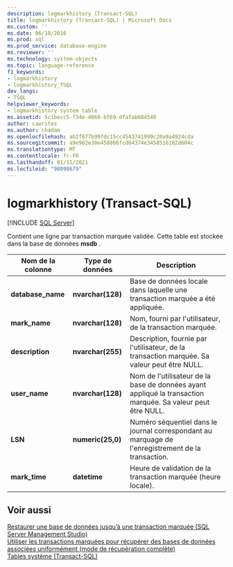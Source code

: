 ```yaml
---
description: logmarkhistory (Transact-SQL)
title: logmarkhistory (Transact-SQL) | Microsoft Docs
ms.custom: ''
ms.date: 06/10/2016
ms.prod: sql
ms.prod_service: database-engine
ms.reviewer: ''
ms.technology: system-objects
ms.topic: language-reference
f1_keywords:
- logmarkhistory
- logmarkhistory_TSQL
dev_langs:
- TSQL
helpviewer_keywords:
- logmarkhistory system table
ms.assetid: 5c1becc5-f34e-4869-bf69-dfafab684540
author: cawrites
ms.author: chadam
ms.openlocfilehash: ab2f877b99fdc15cc4543741999c20a9a4924cda
ms.sourcegitcommit: a9e982e30e458866fcd64374e3458516182d604c
ms.translationtype: MT
ms.contentlocale: fr-FR
ms.lasthandoff: 01/11/2021
ms.locfileid: "98098679"
---
```

# <a name="logmarkhistory-transact-sql"></a>logmarkhistory (Transact-SQL)
[!INCLUDE [SQL Server](../../includes/applies-to-version/sqlserver.md)]

  Contient une ligne par transaction marquée validée. Cette table est stockée dans la base de données **msdb** .  
  

|Nom de la colonne|Type de données|Description|  
|-----------------|---------------|-----------------|  
|**database_name**|**nvarchar(128)**|Base de données locale dans laquelle une transaction marquée a été appliquée.|  
|**mark_name**|**nvarchar(128)**|Nom, fourni par l'utilisateur, de la transaction marquée.|  
|**description**|**nvarchar(255)**|Description, fournie par l'utilisateur, de la transaction marquée. Sa valeur peut être NULL.|  
|**user_name**|**nvarchar(128)**|Nom de l'utilisateur de la base de données ayant appliqué la transaction marquée. Sa valeur peut être NULL.|  
|**LSN**|**numeric(25,0)**|Numéro séquentiel dans le journal correspondant au marquage de l'enregistrement de la transaction.|  
|**mark_time**|**datetime**|Heure de validation de la transaction marquée (heure locale).|  
  
## <a name="see-also"></a>Voir aussi  
 [Restaurer une base de données jusqu’à une transaction marquée &#40;SQL Server Management Studio&#41;](../../relational-databases/backup-restore/restore-a-database-to-a-marked-transaction-sql-server-management-studio.md)   
 [Utiliser les transactions marquées pour récupérer des bases de données associées uniformément &#40;mode de récupération complète&#41;](../../relational-databases/backup-restore/use-marked-transactions-to-recover-related-databases-consistently.md)   
 [Tables système &#40;Transact-SQL&#41;](../../relational-databases/system-tables/system-tables-transact-sql.md)  
  
  
